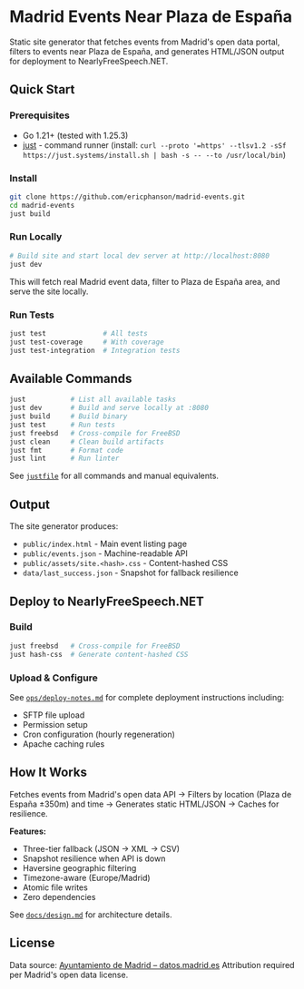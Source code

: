 # Madrid Events Near Plaza de España

Static site generator that fetches events from Madrid's open data portal, filters to events near Plaza de España, and generates HTML/JSON output for deployment to NearlyFreeSpeech.NET.

## Quick Start

### Prerequisites

- Go 1.21+ (tested with 1.25.3)
- [just](https://github.com/casey/just) - command runner (install: `curl --proto '=https' --tlsv1.2 -sSf https://just.systems/install.sh | bash -s -- --to /usr/local/bin`)

### Install

```bash
git clone https://github.com/ericphanson/madrid-events.git
cd madrid-events
just build
```

### Run Locally

```bash
# Build site and start local dev server at http://localhost:8080
just dev
```

This will fetch real Madrid event data, filter to Plaza de España area, and serve the site locally.

### Run Tests

```bash
just test              # All tests
just test-coverage     # With coverage
just test-integration  # Integration tests
```

## Available Commands

```bash
just           # List all available tasks
just dev       # Build and serve locally at :8080
just build     # Build binary
just test      # Run tests
just freebsd   # Cross-compile for FreeBSD
just clean     # Clean build artifacts
just fmt       # Format code
just lint      # Run linter
```

See [`justfile`](justfile) for all commands and manual equivalents.

## Output

The site generator produces:
- `public/index.html` - Main event listing page
- `public/events.json` - Machine-readable API
- `public/assets/site.<hash>.css` - Content-hashed CSS
- `data/last_success.json` - Snapshot for fallback resilience

## Deploy to NearlyFreeSpeech.NET

### Build

```bash
just freebsd   # Cross-compile for FreeBSD
just hash-css  # Generate content-hashed CSS
```

### Upload & Configure

See [`ops/deploy-notes.md`](ops/deploy-notes.md) for complete deployment instructions including:
- SFTP file upload
- Permission setup
- Cron configuration (hourly regeneration)
- Apache caching rules

## How It Works

Fetches events from Madrid's open data API → Filters by location (Plaza de España ±350m) and time → Generates static HTML/JSON → Caches for resilience.

**Features:**
- Three-tier fallback (JSON → XML → CSV)
- Snapshot resilience when API is down
- Haversine geographic filtering
- Timezone-aware (Europe/Madrid)
- Atomic file writes
- Zero dependencies

See [`docs/design.md`](docs/design.md) for architecture details.

## License

Data source: [Ayuntamiento de Madrid – datos.madrid.es](https://datos.madrid.es)
Attribution required per Madrid's open data license.
